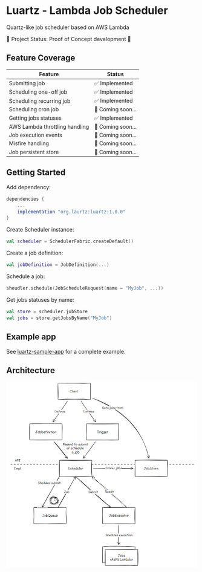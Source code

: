 # Luartz - Lambda Job Scheduler

Quartz-like job scheduler based on AWS Lambda

🚀 Project Status: Proof of Concept development 🚀

## Feature Coverage

| Feature                        | Status            |
|--------------------------------|-------------------|
| Submitting job                 | ✅ Implemented     |
| Scheduling one-off job         | ✅ Implemented     |
| Scheduling recurring job       | ✅ Implemented     |
| Scheduling cron job            | 🏃 Coming soon... |
| Getting jobs statuses          | ✅ Implemented     |
| AWS Lambda throttling handling | 🏃 Coming soon... |
| Job execution events           | 🏃 Coming soon... |
| Misfire handling               | 🏃 Coming soon... |
| Job persistent store           | 🏃 Coming soon... |

## Getting Started

Add dependency:
```groovy
dependencies {
    ...
    implementation "org.laurtz:luartz:1.0.0"
}
```

Create Scheduler instance:
```kotlin
val scheduler = SchedulerFabric.createDefault()
```

Create a job definition:
```kotlin
val jobDefinition = JobDefinition(...)
```

Schedule a job:
```kotlin
sheudler.schedule(JobScheduleRequest(name = "MyJob", ...))
```

Get jobs statuses by name:
```kotlin
val store = scheduler.jobStore
val jobs = store.getJobsByName("MyJob")
```


## Example app
See [luartz-sample-app](luartz-sample-app/src/main/kotlin/org/luartz/app/LuartzSampleApp.kt) for a complete example.

## Architecture

![logical-architecture.png](assets/logical-architecture.png)

